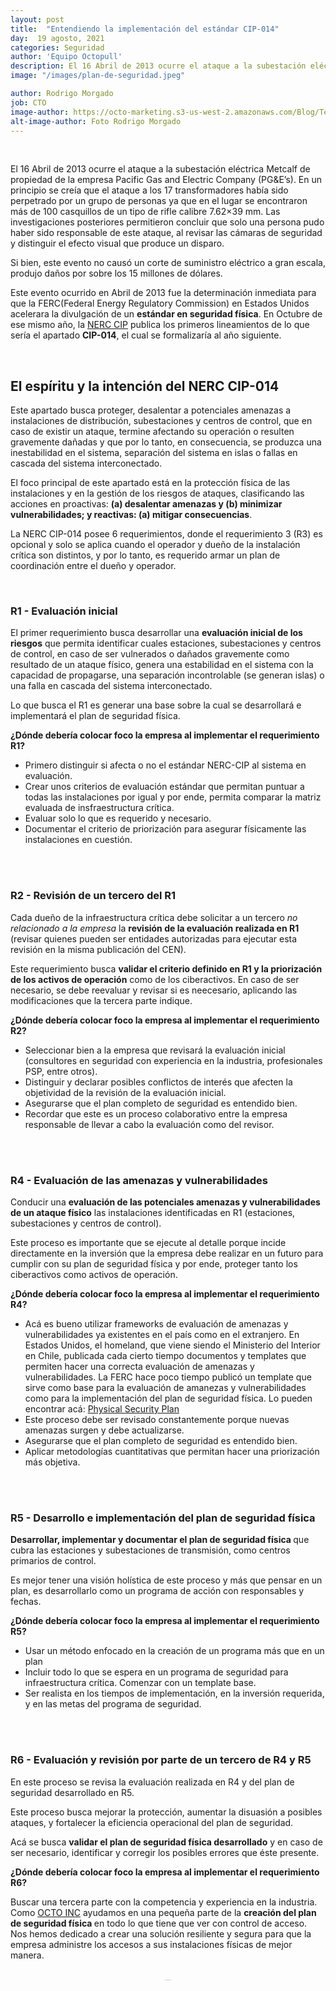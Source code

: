 ```yaml
---
layout: post
title:  "Entendiendo la implementación del estándar CIP-014"
day:  19 agosto, 2021
categories: Seguridad
author: 'Equipo Octopull'
description: El 16 Abril de 2013 ocurre el ataque a la subestación eléctrica Metcalf de propiedad de la empresa Pacific Gas and Electric Company (PG&E’s) En un principio se creía que el ataque a los 17 transformadores...
image: "/images/plan-de-seguridad.jpeg"

author: Rodrigo Morgado
job: CTO
image-author: https://octo-marketing.s3-us-west-2.amazonaws.com/Blog/Team/Rodrigo.jpg
alt-image-author: Foto Rodrigo Morgado
---
```



<div class="row post-text">
    <div class="col-md-2"></div>
    <div class="col-md-8">
    <br>

<p>
El 16 Abril de 2013 ocurre el ataque a la subestación eléctrica Metcalf de propiedad de la empresa Pacific Gas and Electric Company (PG&E’s). En un principio se creía que el ataque a los 17 transformadores había sido perpetrado por un grupo de personas ya que en el lugar se encontraron más de 100 casquillos de un tipo de rifle calibre 7.62×39 mm. Las investigaciones posteriores permitieron concluir que solo una persona pudo haber sido responsable de este ataque, al revisar las cámaras de seguridad y distinguir el efecto visual que produce un disparo.
</p>


<p>
Si bien, este evento no causó un corte de suministro eléctrico a gran escala, produjo daños por sobre los 15 millones de dólares.
</p>


<p>
Este evento ocurrido en Abril de 2013 fue la determinación inmediata para que la FERC(Federal Energy Regulatory Commission) en Estados Unidos acelerara la divulgación de un <b>estándar en seguridad física</b>. En Octubre de ese mismo año, la <a href="https://www.nerc.com/pa/Stand/Pages/CIPStandards.aspx" target="_blank" rel="noopener">NERC CIP</a> publica los primeros lineamientos de lo que sería el apartado <b>CIP-014</b>, el cual se formalizaría al año siguiente.
</p>

<br>
<h2>
El espíritu y la intención del NERC CIP-014
</h2>


<p>
Este apartado busca proteger, desalentar a potenciales amenazas a instalaciones de distribución, subestaciones y centros de control, que en caso de existir un ataque, termine afectando su operación o resulten gravemente dañadas y que por lo tanto, en consecuencia, se produzca una inestabilidad en el sistema, separación del sistema en islas o fallas en cascada del sistema interconectado.
</p>


<p>
El foco principal de este apartado está en la protección física de las instalaciones y en la gestión de los riesgos de ataques, clasificando las acciones en proactivas: <b>(a) desalentar amenazas y (b) minimizar vulnerabilidades; y reactivas: (a) mitigar consecuencias</b>.
</p>


<p>
La NERC CIP-014 posee 6 requerimientos, donde el requerimiento 3 (R3) es opcional y solo se aplica cuando el operador y dueño de la instalación crítica son distintos, y por lo tanto, es requerido armar un plan de coordinación entre el dueño y operador.
</p>

<br>
<h3>R1 - Evaluación inicial</h3>

<p>
El primer requerimiento busca desarrollar una <b>evaluación inicial de los riesgos</b> que permita identificar cuales estaciones, subestaciones y centros de control, en caso de ser vulnerados o dañados gravemente como resultado de un ataque físico, genera una estabilidad en el sistema con la capacidad de propagarse, una separación incontrolable (se generan islas) o una falla en cascada del sistema interconectado.
</p>


<p>
Lo que busca el R1 es generar una base sobre la cual se desarrollará e implementará el plan de seguridad física.
</p>


<p>
<b>¿Dónde debería colocar foco la empresa al implementar el requerimiento R1?</b>
</p>

<ul>
<li>Primero distinguir si afecta o no el estándar NERC-CIP al sistema en evaluación.</li>
<li>Crear unos criterios de evaluación estándar que permitan puntuar a todas las instalaciones por igual y por ende, permita comparar la matriz evaluada de insfraestructura crítica.</li>
<li>Evaluar solo lo que es requerido y necesario.</li>
<li>Documentar el criterio de priorización para asegurar físicamente las instalaciones en cuestión.</li>
</ul>

<br><br>

<h3>R2 - Revisión de un tercero del R1</h3>

<p>
Cada dueño de la infraestructura crítica debe solicitar a un tercero <i>no relacionado a la empresa</i> la <b>revisión de la evaluación realizada en R1</b> (revisar quienes pueden ser entidades autorizadas para ejecutar esta revisión en la misma publicación del CEN).
</p>

<p>
Este requerimiento busca <b>validar el criterio definido en R1 y la priorización de los activos de operación</b> como de los ciberactivos. En caso de ser necesario, se debe reevaluar y revisar si es neecesario, aplicando las modificaciones que la tercera parte indique.
</p>


<p>
<b>¿Dónde debería colocar foco la empresa al implementar el requerimiento R2?</b>
</p>

<ul>
<li>Seleccionar bien a la empresa que revisará la evaluación inicial (consultores en seguridad con experiencia en la industria, profesionales PSP, entre otros).</li>
<li>Distinguir y declarar posibles conflictos de interés que afecten la objetividad de la revisión de la evaluación inicial.</li>
<li>Asegurarse que el plan completo de seguridad es entendido bien.</li>
<li>Recordar que este es un proceso colaborativo entre la empresa responsable de llevar a cabo la evaluación como del revisor.</li>
</ul>

<br><br>
<h3>R4 - Evaluación de las amenazas y vulnerabilidades</h3>

<p>
Conducir una <b>evaluación de las potenciales amenazas y vulnerabilidades de un ataque físico</b> las instalaciones identificadas en R1 (estaciones, subestaciones y centros de control).
</p>

<p>
Este proceso es importante que se ejecute al detalle porque incide directamente en la inversión que la empresa debe realizar en un futuro para cumplir con su plan de seguridad física y por ende, proteger tanto los ciberactivos como activos de operación.
</p>


<p>
<b>¿Dónde debería colocar foco la empresa al implementar el requerimiento R4?</b>
</p>

<ul>
<li>Acá es bueno utilizar frameworks de evaluación de amenazas y vulnerabilidades ya existentes en el país como en el extranjero. En Estados Unidos, el homeland, que viene siendo el Ministerio del Interior en Chile, publicada cada cierto tiempo documentos y templates que permiten hacer una correcta evaluación de amenazas y vulnerabilidades. La FERC hace poco tiempo publicó un template que sirve como base para la evaluación de amanezas y vulnerabilidades como para la implementación del plan de seguridad física. Lo pueden encontrar acá: <a href="https://www.ferc.gov/sites/default/files/2020-04/security-plan-example.pdf" target="_blank" rel="noopener">Physical Security Plan</a></li>
<li>Este proceso debe ser revisado constantemente porque nuevas amenazas surgen y debe actualizarse.</li>
<li>Asegurarse que el plan completo de seguridad es entendido bien.</li>
<li>Aplicar metodologías cuantitativas que permitan hacer una priorización más objetiva.</li>
</ul>


<br><br>
<h3>R5 - Desarrollo e implementación del plan de seguridad física</h3>

<p>
<b>Desarrollar, implementar y documentar el plan de seguridad física </b>que cubra las estaciones y subestaciones de transmisión, como centros primarios de control.
</p>

<p>
Es mejor tener una visión holística de este proceso y más que pensar en un plan, es desarrollarlo como un programa de acción con responsables y fechas.
</p>

<p>
<b>¿Dónde debería colocar foco la empresa al implementar el requerimiento R5?</b>
</p>

<ul>
<li>Usar un método enfocado en la creación de un programa más que en un plan</li>
<li>Incluir todo lo que se espera en un programa de seguridad para infraestructura crítica. Comenzar con un template base.</li>
<li>Ser realista en los tiempos de implementación, en la inversión requerida, y en las metas del programa de seguridad.</li>
</ul>

<br><br>
<h3>R6 - Evaluación y revisión por parte de un tercero de R4 y R5</h3>

<p>
En este proceso se revisa la evaluación realizada en R4 y del plan de seguridad desarrollado en R5.
</p>

<p>
Este proceso busca mejorar la protección, aumentar la disuasión a posibles ataques, y fortalecer la eficiencia operacional del plan de seguridad.
</p>

<p>
Acá se busca <b>validar el plan de seguridad física desarrollado</b> y en caso de ser necesario, identificar y corregir los posibles errores que éste presente.
</p>

<p>
<b>¿Dónde debería colocar foco la empresa al implementar el requerimiento R6?</b>
</p>

<p>Buscar una tercera parte con la competencia y experiencia en la industria. Como <a href="https://www.linkedin.com/company/zooft-company/" target="_blank" rel="noopener">OCTO INC</a> ayudamos en una pequeña parte de la <b>creación del plan de seguridad física </b> en todo lo que tiene que ver con control de acceso. Nos hemos dedicado a crear una solución resiliente y segura para que la empresa administre los accesos a sus instalaciones físicas de mejor manera.</p>

<br>

<div class="row container-written">
<div class="col-md-2">
</div>
<div class="col-md-3">
    <img style="border-radius:50%;" src="{{page.image-author}}" width="110%" height="auto" alt="{{page.alt-image-author}}">
</div>
<div class="col-md-7 written">
    <p>Escrito por:</p>
    <p><b style="font-size:20px">{{page.author}}</b>
    <br>{{page.job}}</p>
</div>
</div>

 <!-- <div>{% include calltoaction.html %}</div> -->
{% include footer.html %}
